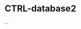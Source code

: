 # CTRL-database2
<!-- CTRL Database
This repository contains the schema and structure for the CTRL Database, designed to store and manage medical and patient-related data. -->

<!-- Database Overview
The CTRL Database serves as a foundational backend for a healthcare system. It tracks information related to users (patients, providers, and staff), appointments, health statistics, and symptoms -->


<!-- Database Credentials
You can access the CTRL Database using the following credentials:
Username: devuser
Password: Amazing1!
Host: localhost
Port: 5432
Database: CTRL




prerequisites:
You will need postgres running as localhost on port 5432 -->

...
<!-- <!-- How to Set Up the Database -->
<!-- 1. Clone this repository to your local machine:
git clone https://github.com/yourusername/CTRL-database2.git
1. Navigate to the repository directory:
cd CTRL-database
1. Open PostgreSQL and create a new database (if not already created):
   CREATE Database CTRL;
4.Create a new user devuser with a password:
CREATE USER devuser WITH PASSWORD 'Amazing1!';
1. Grant the user full access to the CTRL database:
GRANT ALL PRIVILEGES ON DATABASE CTRL TO devuser; 
1. Use the schema.sql file to create the tables in the CTRL database, you create this file in the repo you cloned and then run the below command to execute the schema
psql -U devuser -d CTRL -f schema.sql
7.To check if the tables were created successfully, list all the tables in the CTRL database using the commands:
a. psql -U devuser -d CTRL -h localhost -p 5432
b. \dt
 -->


